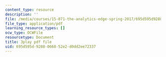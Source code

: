 ```yaml
---
content_type: resource
description: ''
file: /media/courses/15-071-the-analytics-edge-spring-2017/695d595d9288066852e2d0dd2ee72337_ayrdDJPAD5M.pdf
file_type: application/pdf
learning_resource_types: []
ocw_type: OCWFile
resourcetype: Document
title: 3play pdf file
uid: 695d595d-9288-0668-52e2-d0dd2ee72337
---
```

